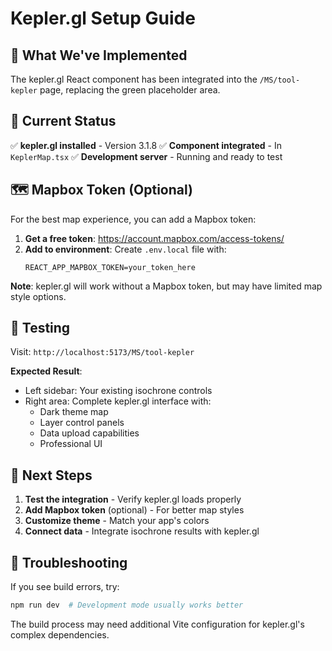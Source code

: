# Kepler.gl Setup Guide

## 🎯 What We've Implemented

The kepler.gl React component has been integrated into the `/MS/tool-kepler` page, replacing the green placeholder area.

## 🔧 Current Status

✅ **kepler.gl installed** - Version 3.1.8
✅ **Component integrated** - In `KeplerMap.tsx`
✅ **Development server** - Running and ready to test

## 🗺️ Mapbox Token (Optional)

For the best map experience, you can add a Mapbox token:

1. **Get a free token**: https://account.mapbox.com/access-tokens/
2. **Add to environment**: Create `.env.local` file with:
   ```
   REACT_APP_MAPBOX_TOKEN=your_token_here
   ```

**Note**: kepler.gl will work without a Mapbox token, but may have limited map style options.

## 🧪 Testing

Visit: `http://localhost:5173/MS/tool-kepler`

**Expected Result**:
- Left sidebar: Your existing isochrone controls
- Right area: Complete kepler.gl interface with:
  - Dark theme map
  - Layer control panels
  - Data upload capabilities
  - Professional UI

## 🎨 Next Steps

1. **Test the integration** - Verify kepler.gl loads properly
2. **Add Mapbox token** (optional) - For better map styles
3. **Customize theme** - Match your app's colors
4. **Connect data** - Integrate isochrone results with kepler.gl

## 🐛 Troubleshooting

If you see build errors, try:
```bash
npm run dev  # Development mode usually works better
```

The build process may need additional Vite configuration for kepler.gl's complex dependencies. 